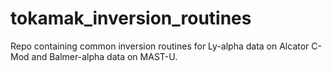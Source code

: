 # tokamak_inversion_routines
Repo containing common inversion routines for Ly-alpha data on Alcator C-Mod and Balmer-alpha data on MAST-U.
